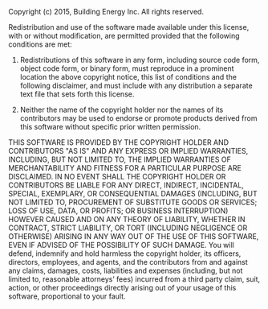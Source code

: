 Copyright (c) 2015, Building Energy Inc.
All rights reserved.


Redistribution and use of the software made available under this license, with
or without modification, are permitted provided that the following conditions
are met:


1. Redistributions of this software in any form, including source code form,
object code form, or binary form, must reproduce in a prominent location the
above copyright notice, this list of conditions and the following disclaimer,
and must include with any distribution a separate text file that sets forth
this license.


2. Neither the name of the copyright holder nor the names of its contributors
may be used to endorse or promote products derived from this software without
specific prior written permission.


THIS SOFTWARE IS PROVIDED BY THE COPYRIGHT HOLDER AND CONTRIBUTORS "AS IS" AND
ANY EXPRESS OR IMPLIED WARRANTIES, INCLUDING, BUT NOT LIMITED TO, THE IMPLIED
WARRANTIES OF MERCHANTABILITY AND FITNESS FOR A PARTICULAR PURPOSE ARE
DISCLAIMED. IN NO EVENT SHALL THE COPYRIGHT HOLDER OR CONTRIBUTORS BE LIABLE
FOR ANY DIRECT, INDIRECT, INCIDENTAL, SPECIAL, EXEMPLARY, OR CONSEQUENTIAL
DAMAGES (INCLUDING, BUT NOT LIMITED TO, PROCUREMENT OF SUBSTITUTE GOODS OR
SERVICES; LOSS OF USE, DATA, OR PROFITS; OR BUSINESS INTERRUPTION) HOWEVER
CAUSED AND ON ANY THEORY OF LIABILITY, WHETHER IN CONTRACT, STRICT LIABILITY,
OR TORT (INCLUDING NEGLIGENCE OR OTHERWISE) ARISING IN ANY WAY OUT OF THE USE
OF THIS SOFTWARE, EVEN IF ADVISED OF THE POSSIBILITY OF SUCH DAMAGE.  You will
defend, indemnify and hold harmless the copyright holder, its officers,
directors, employees, and agents, and the contributors from and against any
claims, damages, costs, liabilities and expenses (including, but not limited
to, reasonable attorneys’ fees) incurred from a third party claim, suit,
action, or other proceedings directly arising out of your usage of this
software, proportional to your fault.
